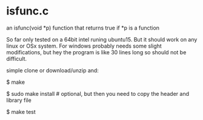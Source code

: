 # isfunc.c
an isfunc(void *p) function that returns true if *p is a function


So far only tested on a 64bit intel runing ubuntu15.  But it should work on any linux or OSx system.  For windows probably needs some slight modifications, but hey the program is like 30 lines long so should not be difficult.

simple clone or download/unzip and:

$ make

$ sudo make install # optional, but then you need to copy the header and library file

$ make test

